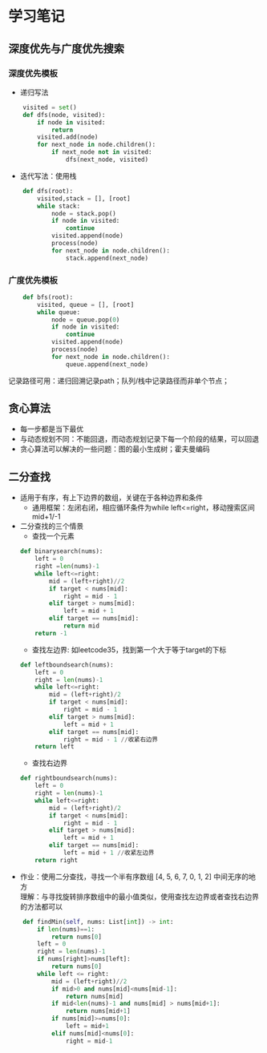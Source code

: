 # 学习笔记
## 深度优先与广度优先搜索
### 深度优先模板
* 递归写法
```python
	visited = set()
	def dfs(node, visited):
		if node in visited:
			return
		visited.add(node)
		for next_node in node.children():
			if next_node not in visited:
				dfs(next_node, visited)
```
* 迭代写法：使用栈
```python
	def dfs(root):
		visited,stack = [], [root]
		while stack:
			node = stack.pop()
			if node in visited:
				continue
			visited.append(node)
			process(node)
			for next_node in node.children():
				stack.append(next_node)			
```
### 广度优先模板
```python
	def bfs(root):
		visited, queue = [], [root]
		while queue:
			node = queue.pop(0)
			if node in visited:
				continue
			visited.append(node)
			process(node)
			for next_node in node.children():
				queue.append(next_node)
```  
记录路径可用：递归回溯记录path；队列/栈中记录路径而非单个节点；
## 贪心算法
* 每一步都是当下最优
* 与动态规划不同：不能回退，而动态规划记录下每一个阶段的结果，可以回退
* 贪心算法可以解决的一些问题：图的最小生成树；霍夫曼编码
## 二分查找
* 适用于有序，有上下边界的数组，关键在于各种边界和条件
	* 通用框架：左闭右闭，相应循环条件为while left<=right，移动搜索区间mid+1/-1
* 二分查找的三个情景
	* 查找一个元素
	```python
	def binarysearch(nums):
		left = 0
		right =len(nums)-1
		while left<=right:
			mid = (left+right)//2
			if target < nums[mid]:
				right = mid - 1
			elif target > nums[mid]:
				left = mid + 1
			elif target == nums[mid]:
				return mid
		return -1
	```
	* 查找左边界: 如leetcode35，找到第一个大于等于target的下标
	```python
	def leftboundsearch(nums):
		left = 0
		right = len(nums)-1
		while left<=right:
			mid = (left+right)/2
			if target < nums[mid]:
				right = mid - 1
			elif target > nums[mid]:
				left = mid + 1
			elif target == nums[mid]:
				right = mid - 1 //收紧右边界
		return left
	```
	* 查找右边界
	```python
	def rightboundsearch(nums):
		left = 0
		right = len(nums)-1
		while left<=right:
			mid = (left+right)/2
			if target < nums[mid]:
				right = mid - 1
			elif target > nums[mid]:
				left = mid + 1
			elif target == nums[mid]:
				left = mid + 1 //收紧左边界
		return right
	```
* 作业：使用二分查找，寻找一个半有序数组 [4, 5, 6, 7, 0, 1, 2] 中间无序的地方  
理解：与寻找旋转排序数组中的最小值类似，使用查找左边界或者查找右边界的方法都可以
```python
	def findMin(self, nums: List[int]) -> int:
        if len(nums)==1:
            return nums[0]
        left = 0
        right = len(nums)-1
        if nums[right]>nums[left]:
            return nums[0]
        while left <= right:
            mid = (left+right)//2
            if mid>0 and nums[mid]<nums[mid-1]:
                return nums[mid]
            if mid<len(nums)-1 and nums[mid] > nums[mid+1]:
                return nums[mid+1]
            if nums[mid]>=nums[0]:
                left = mid+1
            elif nums[mid]<nums[0]:
                right = mid-1
```